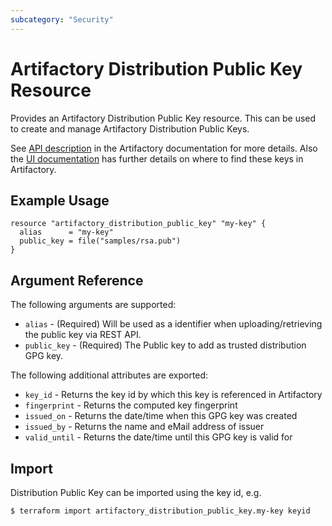 ```yaml
---
subcategory: "Security"
---
```

# Artifactory Distribution Public Key Resource

Provides an Artifactory Distribution Public Key resource. This can be used to create and manage Artifactory Distribution Public Keys.

See [API description](https://jfrog.com/help/r/jfrog-rest-apis/set-distributionpublic-gpg-key) in the Artifactory documentation for more details. Also the [UI documentation](https://jfrog.com/help/r/jfrog-platform-administration-documentation/managing-webstart-and-jar-signing) has further details on where to find these keys in Artifactory.


## Example Usage

```hcl
resource "artifactory_distribution_public_key" "my-key" {
  alias      = "my-key"
  public_key = file("samples/rsa.pub")
}
```

## Argument Reference

The following arguments are supported:

* `alias` - (Required) Will be used as a identifier when uploading/retrieving the public key via REST API.
* `public_key` - (Required) The Public key to add as trusted distribution GPG key.

The following additional attributes are exported:

* `key_id` - Returns the key id by which this key is referenced in Artifactory
* `fingerprint` - Returns the computed key fingerprint
* `issued_on` - Returns the date/time when this GPG key was created
* `issued_by` - Returns the name and eMail address of issuer
* `valid_until` - Returns the date/time until this GPG key is valid for

## Import

Distribution Public Key can be imported using the key id, e.g.

```
$ terraform import artifactory_distribution_public_key.my-key keyid
```
